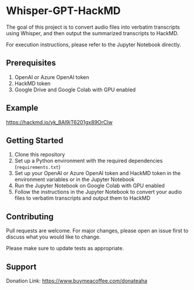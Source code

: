 # Whisper-GPT-HackMD

The goal of this project is to convert audio files into verbatim transcripts using Whisper, and then output the summarized transcripts to HackMD.

For execution instructions, please refer to the Jupyter Notebook directly.

## Prerequisites

1. OpenAI or Azure OpenAI token
2. HackMD token
3. Google Drive and Google Colab with GPU enabled


## Example

https://hackmd.io/yk_8Al9jT6201gx89OrClw

## Getting Started

1. Clone this repository
2. Set up a Python environment with the required dependencies (`requirements.txt`)
3. Set up your OpenAI or Azure OpenAI token and HackMD token in the environment variables or in the Jupyter Notebook
4. Run the Jupyter Notebook on Google Colab with GPU enabled
5. Follow the instructions in the Jupyter Notebook to convert your audio files to verbatim transcripts and output them to HackMD

## Contributing

Pull requests are welcome. For major changes, please open an issue first to discuss what you would like to change.

Please make sure to update tests as appropriate.

## Support

Donation Link: https://www.buymeacoffee.com/donateaha

